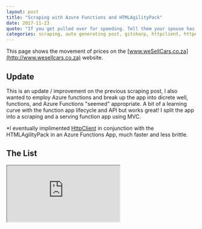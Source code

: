 ```yaml
---
layout: post 
title: "Scraping with Azure Functions and HTMLAgilityPack" 
date: 2017-11-23
quote: "If you get pulled over for speeding. Tell them your spouse has diarrhoea. — Phil Dunphy [Phil’s - osophy]"
categories: scraping, auto generating post, gitsharp, httpclient, httpAgilityPack, azure functions
---
```

This page shows the movement of prices on the [www.weSellCars.co.za](http://www.wesellcars.co.za) website.

## Update

This is an update / improvement on the previous scraping post, I also wanted to employ Azure functions and break up the app into dicrete well, functions, and Azure Functions "seemed" appropriate. A bit of a learning curve with the function app lifecycle and API but works great! I split the app into a scraping and a serving function app using MVC.

*I eventually implimented [HttpClient](https://msdn.microsoft.com/en-us/library/system.net.http.httpclient(v=vs.118).aspx) in conjunction with the HTMLAgilityPack in an Azure Functions App, much faster and less brittle.


## The List
<iframe src="https://exposewesellcars.azurewebsites.net/api/ExposeHtml?code=Pb38/cyv8YxMMFR4VMKOcyHdun8gK7MafQq3lGQWppO9zkNTJv8/xA=="></iframe>
